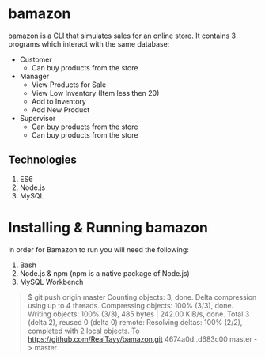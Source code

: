 # bamazon
bamazon is a CLI that simulates sales for an online store. It contains 3 programs which interact with the same database:
* Customer
    * Can buy products from the store
* Manager
    * View Products for Sale
    * View Low Inventory (Item less then 20)
    * Add to Inventory
    * Add New Product
* Supervisor
    * Can buy products from the store
    * Can buy products from the store

## Technologies
1. ES6
2. Node.js
3. MySQL

# Installing & Running bamazon
In order for Bamazon to run you will need the following:
1. Bash
2. Node.js & npm (npm is a native package of Node.js)
3. MySQL Workbench


> $ git push origin master
> Counting objects: 3, done.
> Delta compression using up to 4 threads.
> Compressing objects: 100% (3/3), done.
> Writing objects: 100% (3/3), 485 bytes | 242.00 KiB/s, done.
> Total 3 (delta 2), reused 0 (delta 0)
> remote: Resolving deltas: 100% (2/2), completed with 2 local objects.
> To https://github.com/RealTayy/bamazon.git
>    4674a0d..d683c00  master -> master